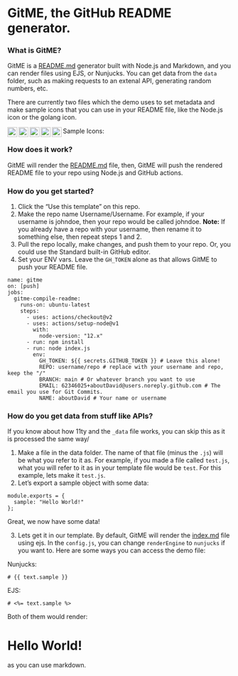 <h1>GitME, the GitHub README generator.</h1>
<h3>What is GitME?</h3>
<p>GitME is a <a href="http://README.md">README.md</a> generator built with Node.js and Markdown, and you can render files using EJS, or Nunjucks.
You can get data from the <code>data</code> folder, such as making requests to an extenal API, generating random numbers, etc.</p>
<p>There are currently two files which the demo uses to set metadata and make sample icons that you can use in your README file,
like the Node.js icon or the golang icon.</p>
<p>Sample Icons:
<img src="https://cdn.glitch.com/17eaef8d-c248-49b5-81da-45e23cdc0b12%2Ficons8-markdown-24.png?v=1605831028200" width="22px" align="left">
<img src="https://cdn.glitch.com/17eaef8d-c248-49b5-81da-45e23cdc0b12%2Ficons8-nodejs-48.png?v=1605830531481" width="22px" align="left">
<img src="https://cdn.glitch.com/17eaef8d-c248-49b5-81da-45e23cdc0b12%2Ficons8-python-48.png?v=1605830851549" width="22px" align="left">
<img src="https://cdn.glitch.com/17eaef8d-c248-49b5-81da-45e23cdc0b12%2Ficons8-golang-48.png?v=1605835614356" width="22px" align="left">
<img src="https://cdn.glitch.com/17eaef8d-c248-49b5-81da-45e23cdc0b12%2Ficons8-php-logo-16.png?v=1605839056865" width="22px" align="left"></p>
<h3>How does it work?</h3>
<p>GitME will render the <a href="http://README.md">README.md</a> file, then, GitME will push the rendered README file to your repo using Node.js and GitHub actions.</p>
<h3>How do you get started?</h3>
<ol>
<li>Click the “Use this template” on this repo.</li>
<li>Make the repo name Username/Username. For example, if your username is johndoe, then your repo would be called johndoe.
<strong>Note:</strong> If you already have a repo with your username, then rename it to something else, then repeat steps 1 and 2.</li>
<li>Pull the repo locally, make changes, and push them to your repo. Or, you could use the Standard built-in GitHub editor.</li>
<li>Set your ENV vars. Leave the <code>GH_TOKEN</code> alone as that allows GitME to push your README file.</li>
</ol>
<pre><code class="language-yml">name: gitme
on: [push]
jobs:
  gitme-compile-readme:
    runs-on: ubuntu-latest
    steps:
      - uses: actions/checkout@v2
      - uses: actions/setup-node@v1
        with:
          node-version: &quot;12.x&quot;
      - run: npm install
      - run: node index.js
        env:
          GH_TOKEN: ${{ secrets.GITHUB_TOKEN }} # Leave this alone!
          REPO: username/repo # replace with your username and repo, keep the &quot;/&quot;
          BRANCH: main # Or whatever branch you want to use
          EMAIL: 62346025+aboutDavid@users.noreply.github.com # The email you use for Git Commits.
          NAME: aboutDavid # Your name or username
</code></pre>
<h3>How do you get data from stuff like APIs?</h3>
<p>If you know about how 11ty and the <code>_data</code> file works, you can skip this as it is processed the same way/</p>
<ol>
<li>Make a file in the data folder. The name of that file (minus the <code>.js</code>) will be what you refer to it as.
For example, if you made a file called <code>test.js</code>, what you will refer to it as in your template file would be <code>test</code>. For this example, lets make it <code>test.js</code>.</li>
<li>Let’s export a sample object with some data:</li>
</ol>
<pre><code class="language-js">module.exports = {
  sample: &quot;Hello World!&quot;
};
</code></pre>
<p>Great, we now have some data!</p>
<ol start="3">
<li>Lets get it in our template. By default, GitME will render the <a href="http://index.md">index.md</a> file using ejs.
In the <code>config.js</code>, you can change <code>renderEngine</code> to <code>nunjucks</code> if you want to. Here are some ways you can access the demo file:</li>
</ol>
<p>Nunjucks:</p>
<pre><code class="language-hbs"># {{ text.sample }}
</code></pre>
<p>EJS:</p>
<pre><code class="language-ejs"># &lt;%= text.sample %&gt;
</code></pre>
<p>Both of them would render:</p>
<h1>Hello World!</h1>
<p>as you can use markdown.</p>

